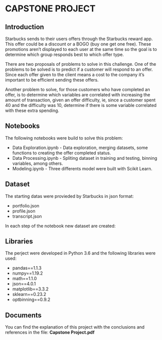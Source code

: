 # CAPSTONE PROJECT

## Introduction

Starbucks sends to their users offers through the Starbucks reward app.  This offer could be a discount or a BOGO (buy one get one free). These promotions aren’t displayed to each user at the same time so the goal is to determine which group responds best to which offer type.


There are two proposals of problems to solve in this challenge. One of the problems to be solved is to predict if a customer will respond to an offer. Since each offer given to the client means a cost to the company it’s important to be efficient sending these offers. 


Another problem to solve, for those customers who have completed an offer, is to determine which variables are correlated with increasing the amount of transaction, given an offer difficulty, ie, since a customer spent 40 and the difficulty was 10, determine if there is some variable correlated with these extra spending. 


## Notebooks

The following notebooks were build to solve this problem:

* Data Exploration.ipynb - Data exploration, merging datasets, some functions to creating the offer completed status.
* Data Processing.ipynb - Spliting dataset in training and testing, binning variables, among others.
* Modeling.ipynb - Three differents model were built with Scikit Learn.


## Dataset

The starting datas were provieded by Starbucks in json format: 

* portfolio.json
* profile.json
* transcript.json

In each step of the notebook new dataset are created:


## Libraries

The perject were developed in Python 3.6 and the following libraries were used:

* pandas==1.1.3
* numpy==1.19.2
* math==1.1.0
* json==4.0.1
* matplotlib==3.3.2
* sklearn==0.23.2
* optbinning==0.9.2

## Documents

You can find the explanation of this project with the conclusions and references in the file: **Capstone Project.pdf**